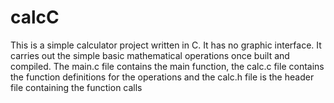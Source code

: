 # calcC
This is a simple calculator project written in C. It has no graphic interface. It carries out the simple basic mathematical operations once built and compiled. The main.c file contains the main function, the calc.c file contains the function definitions for the operations and the calc.h file is the header file containing the function calls
